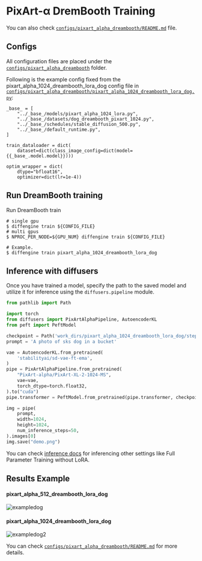 # PixArt-α DremBooth Training

You can also check [`configs/pixart_alpha_dreambooth/README.md`](https://github.com/okotaku/diffengine/tree/main/diffengine/configs/pixart_alpha_dreambooth/README.md) file.

## Configs

All configuration files are placed under the [`configs/pixart_alpha_dreambooth`](https://github.com/okotaku/diffengine/tree/main/diffengine/configs/pixart_alpha_dreambooth/) folder.

Following is the example config fixed from the pixart_alpha_1024_dreambooth_lora_dog config file in [`configs/pixart_alpha_dreambooth/pixart_alpha_1024_dreambooth_lora_dog.py`](https://github.com/okotaku/diffengine/tree/main/diffengine/configs/pixart_alpha_dreambooth/pixart_alpha_1024_dreambooth_lora_dog.py):

```
_base_ = [
    "../_base_/models/pixart_alpha_1024_lora.py",
    "../_base_/datasets/dog_dreambooth_pixart_1024.py",
    "../_base_/schedules/stable_diffusion_500.py",
    "../_base_/default_runtime.py",
]

train_dataloader = dict(
    dataset=dict(class_image_config=dict(model={{_base_.model.model}})))

optim_wrapper = dict(
    dtype="bfloat16",
    optimizer=dict(lr=1e-4))
```

## Run DreamBooth training

Run DreamBooth train

```
# single gpu
$ diffengine train ${CONFIG_FILE}
# multi gpus
$ NPROC_PER_NODE=${GPU_NUM} diffengine train ${CONFIG_FILE}

# Example.
$ diffengine train pixart_alpha_1024_dreambooth_lora_dog
```

## Inference with diffusers

Once you have trained a model, specify the path to the saved model and utilize it for inference using the `diffusers.pipeline` module.

```py
from pathlib import Path

import torch
from diffusers import PixArtAlphaPipeline, AutoencoderKL
from peft import PeftModel

checkpoint = Path('work_dirs/pixart_alpha_1024_dreambooth_lora_dog/step499')
prompt = 'A photo of sks dog in a bucket'

vae = AutoencoderKL.from_pretrained(
    'stabilityai/sd-vae-ft-ema',
)
pipe = PixArtAlphaPipeline.from_pretrained(
    "PixArt-alpha/PixArt-XL-2-1024-MS",
    vae=vae,
    torch_dtype=torch.float32,
).to("cuda")
pipe.transformer = PeftModel.from_pretrained(pipe.transformer, checkpoint / "transformer", adapter_name="default")

img = pipe(
    prompt,
    width=1024,
    height=1024,
    num_inference_steps=50,
).images[0]
img.save("demo.png")
```

You can check [inference docs](inference.md) for inferencing other settings like Full Parameter Training without LoRA.

## Results Example

#### pixart_alpha_512_dreambooth_lora_dog

![exampledog](https://github.com/okotaku/diffengine/assets/24734142/2d3b59b1-2a9b-422d-adba-347504c66be2)

#### pixart_alpha_1024_dreambooth_lora_dog

![exampledog2](https://github.com/okotaku/diffengine/assets/24734142/a3fc9fcd-7cd0-4dc2-997d-3a9b303c228a)

You can check [`configs/pixart_alpha_dreambooth/README.md`](https://github.com/okotaku/diffengine/tree/main/diffengine/configs/pixart_alpha_dreambooth/README.md#results-example) for more details.
